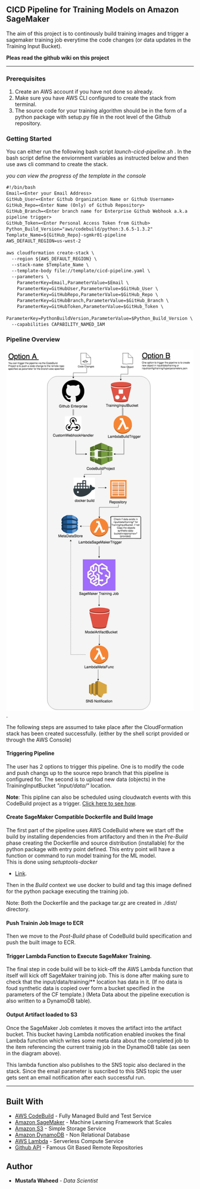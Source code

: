 ## CICD Pipeline for Training Models on Amazon SageMaker


The aim of this project is to continously build training images and trigger a sagemaker training job everytime the code changes (or data updates in the Training Input Bucket).

**Pleas read the github wiki on this project**

----

### Prerequisites

1. Create an AWS account if you have not done so already.
2. Make sure you have AWS CLI configured to create the stack from terminal.
3. The source code for your training algorithm should be in the form of a python package with setup.py file in the root level of the Github repository.


### Getting Started 

You can either run the following bash script *launch-cicd-pipeline.sh* . In the bash script define the enviornment variables as instructed below and then use aws cli command to create the stack.

*you can view the progress of the template in the console*

```
#!/bin/bash
Email=<Enter your Email Address>
GitHub_User=<Enter Github Organization Name or Github Username>
GitHub_Repo=<Enter Name (Only) of Github Repository>
GitHub_Branch=<Enter branch name for Enterprise Github Webhook a.k.a pipeline trigger>
GitHub_Token=<Enter Personal Access Token from Github>
Python_Build_Version="aws/codebuild/python:3.6.5-1.3.2"
Template_Name=${GitHub_Repo}-sgmkr01-pipeline
AWS_DEFAULT_REGION=us-west-2

aws cloudformation create-stack \
  --region ${AWS_DEFAULT_REGION} \
  --stack-name $Template_Name \
  --template-body file://template/cicd-pipeline.yaml \
  --parameters \
    ParameterKey=Email,ParameterValue=$Email \
    ParameterKey=GitHubUser,ParameterValue=$GitHub_User \
    ParameterKey=GitHubRepo,ParameterValue=$GitHub_Repo \
    ParameterKey=GitHubBranch,ParameterValue=$GitHub_Branch \
    ParameterKey=GitHubToken,ParameterValue=$GitHub_Token \
    ParameterKey=PythonBuildVersion,ParameterValue=$Python_Build_Version \
  --capabilities CAPABILITY_NAMED_IAM
```

### Pipeline Overview  

  
![Design Overview](./images/cicd-pipeline.png). 
  
The following steps are assumed to take place after the CloudFormation stack has been created successfully.
(either by the shell script provided or through the AWS Console)

#### Triggering Pipeline 
The user has 2 options to trigger this pipeline. One is to modify the code and push changs up to the source repo branch that this pipeline is configured for. The second is to upload new data (objects) in the TrainingInputBucket _"input/data/"_ location. 

**Note**: This pipline can also be scheduled using cloudwatch events with this CodeBuild project as a trigger. [Click here to see how](https://docs.aws.amazon.com/AmazonCloudWatch/latest/events/CloudWatch-Events-tutorial-codebuild.html).  

#### Create SageMaker Compatible Dockerfile and Build Image
The first part of the pipeline uses AWS CodeBuild where we start off the build by installing dependencies from artifactory and then in the *Pre-Build* phase creating the Dockerfile and source distribution (installable) for the python package with entry point defined. This entry point will have a function or command to run model training for the ML model.  
This is done using _setuptools-docker_ 
* [Link](https://github.intuit.com/data-science/setuptools-docker). 

Then in the *Build* context we use docker to build and tag this image defined for the python package executing the training job.

Note: Both the Dockerfile and the package tar.gz are created in ./dist/ directory.  

#### Push Trainin Job Image to ECR
Then we move to the *Post-Build* phase of CodeBuild build specification and push the built image to ECR.  

#### Trigger Lambda Function to Execute SageMaker Training.
The final step in code build will be to kick-off the AWS Lambda function that itself will kick off SageMaker training job. This is done after making sure to check that the input/data/training/** location has data in it. (If no data is foud synthetic data is copied over form a bucket specified in the parameters of the CF template.) (Meta Data about the pipeline execution is also written to a DynamoDB table).

#### Output Artifact loaded to S3
Once the SageMaker Job comletes it moves the artifact into the artifact bucket. This bucket having Lambda notification enabled invokes the final Lambda function which writes some meta data about the completed job to the item referencing the current trainig job in the DynamoDB table (as seen in the diagram above).  

This lambda function also publishes to the SNS topic also declared in the stack. Since the email parameter is suscribed to this SNS topic the user gets sent an email notification after each successful run. 


----

  
## Built With

* [AWS CodeBuild](https://aws.amazon.com/codebuild/) - Fully Managed Build and Test Service
* [Amazon SageMaker](https://aws.amazon.com/sagemaker/) - Machine Learning Framework that Scales
* [Amazon S3](https://aws.amazon.com/s3/) - Simple Storage Service 
* [Amazon DynamoDB](https://aws.amazon.com/dynamodb/) - Non Relational Database
* [AWS Lambda](https://aws.amazon.com/lambda/) - Serverless Compute Service
* [Github API](https://enterprise.github.com/home) - Famous Git Based Remote Repositories



## Author

* **Mustafa Waheed** - *Data Scientist*
